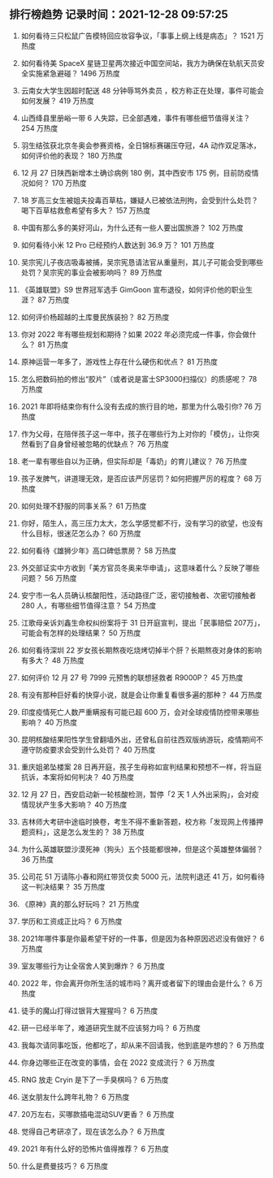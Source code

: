 
## 排行榜趋势 记录时间：2021-12-28 09:57:25
  
  1. 如何看待三只松鼠广告模特回应妆容争议，「事事上纲上线是病态」？ 1521 万热度
    
  2. 如何看待美 SpaceX 星链卫星两次接近中国空间站，我方为确保在轨航天员安全实施紧急避碰？ 1496 万热度
    
  3. 云南女大学生因超时配送 48 分钟辱骂外卖员 ，校方称正在处理，事件可能会如何发展？ 419 万热度
    
  4. 山西绛县里册峪一带 6 人失踪，已全部遇难，事件有哪些细节值得关注？ 254 万热度
    
  5. 羽生结弦获北京冬奥会参赛资格，全日锦标赛碾压夺冠，4A 动作双足落冰，如何评价他的表现？ 180 万热度
    
  6. 12 月 27 日陕西新增本土确诊病例 180 例，其中西安市 175 例，目前防疫情况如何？ 170 万热度
    
  7. 18 岁高三女生被姐夫投毒百草枯，嫌疑人已被依法刑拘，会受到什么处罚？喝下百草枯救愈希望有多大？ 157 万热度
    
  8. 中国有那么多的美好河山，为什么还有一些人要出国旅游？ 102 万热度
    
  9. 如何看待小米 12 Pro 已经预约人数达到 36.9 万？ 101 万热度
    
  10. 吴宗宪儿子夜店吸毒被捕，吴宗宪恳请法官从重量刑，其儿子可能会受到哪些处罚？吴宗宪的事业会被影响吗？ 89 万热度
    
  11. 《英雄联盟》S9 世界冠军选手 GimGoon 宣布退役，如何评价他的职业生涯？ 87 万热度
    
  12. 如何评价杨超越的土库曼民族装扮？ 82 万热度
    
  13. 你对 2022 年有哪些规划和期待？如果 2022 年必须完成一件事，你会做什么？ 81 万热度
    
  14. 原神运营一年多了，游戏性上存在什么硬伤和优点？ 81 万热度
    
  15. 怎么把数码拍的修出“胶片”（或者说是富士SP3000扫描仪）的质感呢？ 78 万热度
    
  16. 2021 年即将结束你有什么没有去成的旅行目的地，那里为什么吸引你? 76 万热度
    
  17. 作为父母，在陪伴孩子这一年中，孩子在哪些行为上对你的「模仿」，让你突然看到了自身曾经被忽略的优缺点？ 76 万热度
    
  18. 老一辈有哪些自以为正确，但实际却是「毒奶」的育儿建议？ 76 万热度
    
  19. 孩子发脾气，讲道理无效，是否应该严厉惩罚？如何把握严厉的程度？ 68 万热度
    
  20. 如何处理不舒服的同事关系？ 61 万热度
    
  21. 你好，陌生人，高三压力太大，怎么学感觉都不行，没有学习的欲望，也没有什么目标，很迷茫怎么办？ 60 万热度
    
  22. 如何看待《雄狮少年》高口碑低票房？ 58 万热度
    
  23. 外交部证实中方收到「美方官员冬奥来华申请」，这意味着什么？反映了哪些问题？ 56 万热度
    
  24. 安宁市一名人员确认核酸阳性，活动路径广泛，密切接触者、次密切接触者 280 人，有哪些细节值得注意？ 54 万热度
    
  25. 江歌母亲诉刘鑫生命权纠纷案将于 31 日开庭宣判，提出「民事赔偿 207万」，可能会有怎样的处理结果？ 50 万热度
    
  26. 如何看待深圳 22 岁女孩长期熬夜吃烧烤切掉半个肝？长期熬夜对身体的影响有多大？ 48 万热度
    
  27. 如何评价 12 月 27 号 7999 元预售的联想拯救者 R9000P？ 45 万热度
    
  28. 有没有那种巨好看的快穿小说，就是会让你重复看很多遍的那种？ 44 万热度
    
  29. 印度疫情死亡人数严重瞒报有可能已超  600 万，会对全球疫情防控带来哪些影响？ 40 万热度
    
  30. 昆明核酸结果阳性学生曾翻墙外出，还曾私自前往西双版纳游玩，疫情期间不遵守防疫要求会受到什么处罚？ 40 万热度
    
  31. 重庆姐弟坠楼案 28 日再开庭，孩子生母称如宣判结果和预想不一样，将当庭抗诉，本案将如何判决？ 40 万热度
    
  32. 12 月 27 日，西安启动新一轮核酸检测，暂停「2 天 1 人外出采购」，会对疫情现状产生多大影响？ 40 万热度
    
  33. 吉林师大考研中途临时换卷，考生不得不重新答题，校方称「发现网上传播押题资料」，这是怎么发生的？ 38 万热度
    
  34. 为什么英雄联盟沙漠死神（狗头）五个技能都很神，但是这个英雄整体偏弱？ 36 万热度
    
  35. 公司花 51 万请陈小春和网红带货仅卖 5000 元，法院判退还 41 万，如何看待这一判决结果？ 35 万热度
    
  36. 《原神》真的那么好玩吗？ 21 万热度
    
  37. 学历和工资成正比吗？ 6 万热度
    
  38. 2021年哪件事是你最希望干好的一件事，但是因为各种原因迟迟没有做好？ 6 万热度
    
  39. 室友哪些行为让全宿舍人笑到爆炸？ 6 万热度
    
  40. 2022 年，你会离开你所生活的城市吗？离开或者留下的理由会是什么？ 6 万热度
    
  41. 徒手的魔山打得过银背大猩猩吗？ 6 万热度
    
  42. 研一已经半年了，难道研究生就不应该努力吗？ 6 万热度
    
  43. 我每次请同事吃饭，他都吃了，却从来不回请我，他到底是咋想的？ 6 万热度
    
  44. 你身边哪些正在改变的事情，会在 2022 变成流行？ 6 万热度
    
  45. RNG 放走 Cryin 是下了一手臭棋吗？ 6 万热度
    
  46. 送女朋友什么跨年礼物？ 6 万热度
    
  47. 20万左右，买哪款插电混动SUV更香？ 6 万热度
    
  48. 觉得自己考研凉了，现在该怎么办？ 6 万热度
    
  49. 2021 年有什么好的恐怖片值得推荐？ 6 万热度
    
  50. 什么是费曼技巧？ 6 万热度
    